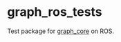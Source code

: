# graph_ros_tests
Test package for [graph_core](https://github.com/JRL-CARI-CNR-UNIBS/graph_core) on ROS.
